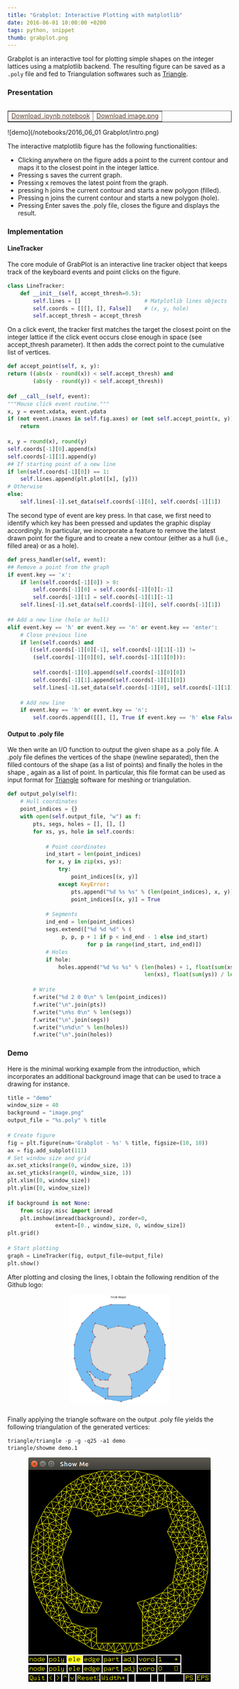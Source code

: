 ```yaml
---
title: "Grabplot: Interactive Plotting with matplotlib"
date: 2016-06-01 10:00:00 +0200
tags: python, snippet
thumb: grabplot.png
---
```


Grabplot is an interactive tool for plotting simple shapes on the integer lattices using a <span class="inline-code">matplotlib</span> backend. The resulting figure can be saved as a `.poly` file and fed to Triangulation softwares such as [Triangle](https://www.cs.cmu.edu/~quake/triangle.html).

### <i class="fa fa-clipboard"></i> Presentation

<table border="1" cellpadding="6" align="right">
<tr>
<td><a style="color:#5E412F" href="/notebooks/2016_06_01 Grabplot/grabplot.ipynb">Download .ipynb notebook</a></td>
<td><a style="color:#5E412F" href="/notebooks/2016_06_01 Grabplot/image.png">Download image.png</a></td>
</tr>
</table>


![demo](/notebooks/2016_06_01 Grabplot/intro.png)


The interactive <span class="inline-code">matplotlib</span> figure has the following functionalities:

  * Clicking anywhere on the figure adds a point to the current contour and maps it to the closest point in the integer lattice.
  * Pressing  <span class="inline-code">s</span> saves the current graph.
  * Pressing  <span class="inline-code">x</span> removes the latest point from the graph.
  * pressing  <span class="inline-code">h</span> joins the current contour and starts a new polygon (filled).
  * Pressing  <span class="inline-code">n</span> joins the current contour and starts a new polygon (hole).
  * Pressing  <span class="inline-code">Enter</span> saves the .poly file, closes the figure and displays the result.


### <i class="fa fa-wrench"></i> Implementation

#### LineTracker

The core module of GrabPlot is an interactive <span class="keyword">line tracker</span> object that keeps track of the keyboard events and point clicks on the figure.


```python
class LineTracker:
    def __init__(self, accept_thresh=0.5):
        self.lines = []                    # Matplotlib lines objects
        self.coords = [[[], [], False]]    # (x, y, hole)
        self.accept_thresh = accept_thresh
```

On a click event, the tracker first matches the target the closest point on the integer lattice if the click event occurs close enough in space (see  <span class="inline-code">accept_thresh</span> parameter). It then adds the correct point to the cumulative list of vertices.

```python
def accept_point(self, x, y):
return ((abs(x - round(x)) < self.accept_thresh) and
        (abs(y - round(y)) < self.accept_thresh))

def __call__(self, event):
"""Mouse click event routine."""
x, y = event.xdata, event.ydata
if (not event.inaxes in self.fig.axes) or (not self.accept_point(x, y)):
    return

x, y = round(x), round(y)
self.coords[-1][0].append(x)
self.coords[-1][1].append(y)
## If starting point of a new line
if len(self.coords[-1][0]) == 1:
    self.lines.append(plt.plot([x], [y]))
# Otherwise
else:
    self.lines[-1].set_data(self.coords[-1][0], self.coords[-1][1])
```

The second type of event are key press. In that case, we first need to identify which key has been pressed and updates the graphic display accordingly. In particular, we incorporate a  feature to remove the latest drawn point for the figure and to create a new contour (either as a hull (i.e., filled area) or as a hole).

```python
def press_handler(self, event):
## Remove a point from the graph
if event.key == 'x':
    if len(self.coords[-1][0]) > 0:
        self.coords[-1][0] = self.coords[-1][0][:-1]
        self.coords[-1][1] = self.coords[-1][1][:-1]
	self.lines[-1].set_data(self.coords[-1][0], self.coords[-1][1])

## Add a new line (hole or hull)
elif event.key == 'h' or event.key == 'n' or event.key == 'enter':
    # Close previous line
    if len(self.coords) and
       ((self.coords[-1][0][-1], self.coords[-1][1][-1]) !=
        (self.coords[-1][0][0], self.coords[-1][1][0])):

        self.coords[-1][0].append(self.coords[-1][0][0])
        self.coords[-1][1].append(self.coords[-1][1][0])
        self.lines[-1].set_data(self.coords[-1][0], self.coords[-1][1])

    # Add new line
    if event.key == 'h' or event.key == 'n':
        self.coords.append([[], [], True if event.key == 'h' else False])
```

#### Output to .poly file

We then write an <span class="keyword">I/O function</span> to output the given shape as a <span class="inline-code">.poly</span> file. A <span class="inline-code">.poly</span> file defines the vertices of the shape (newline separated), then the filled contours of the shape (as a list of points) and finally the holes in the shape , again as a list of point. In particular, this file format can be used as input format for <a href="https://www.cs.cmu.edu/~quake/triangle.html" target="_blank">Triangle</a> software for meshing or triangulation.


```python
def output_poly(self):
    # Hull coordinates
    point_indices = {}
    with open(self.output_file, "w") as f:
        pts, segs, holes = [], [], []
        for xs, ys, hole in self.coords:

            # Point coordinates
            ind_start = len(point_indices)
            for x, y in zip(xs, ys):
                try:
                    point_indices[(x, y)]
                except KeyError:
                    pts.append("%d %s %s" % (len(point_indices), x, y))
                    point_indices[(x, y)] = True

            # Segments
            ind_end = len(point_indices)
            segs.extend(["%d %d %d" % (
	    		 p, p, p + 1 if p < ind_end - 1 else ind_start)
                         for p in range(ind_start, ind_end)])
            # Holes
            if hole:
                holes.append("%d %s %s" % (len(holes) + 1, float(sum(xs)) /
                                           len(xs), float(sum(ys)) / len(ys)))

        # Write
        f.write("%d 2 0 0\n" % len(point_indices))
        f.write("\n".join(pts))
        f.write("\n%s 0\n" % len(segs))
        f.write("\n".join(segs))
        f.write("\n%d\n" % len(holes))
        f.write("\n".join(holes))
```


### <i class="fa fa-laptop"></i> Demo
Here is the minimal working example from the introduction, which incorporates an additional background image that can be used to trace a drawing for instance.


```python
title = "demo"
window_size = 40
background = "image.png"
output_file = "%s.poly" % title

# Create figure
fig = plt.figure(num='Grabplot - %s' % title, figsize=(10, 10))
ax = fig.add_subplot(111)
# Set window size and grid
ax.set_xticks(range(0, window_size, 1))
ax.set_yticks(range(0, window_size, 1))
plt.xlim([0, window_size])
plt.ylim([0, window_size])

if background is not None:
    from scipy.misc import imread
    plt.imshow(imread(background), zorder=0,
               extent=[0., window_size, 0, window_size])
plt.grid()

# Start plotting
graph = LineTracker(fig, output_file=output_file)
plt.show()
```

After plotting and closing the lines, I obtain the following rendition of the Github logo:

<div style="text-align:center; margin-bottom:25px"><img src="/notebooks/2016_06_01 Grabplot/final_shape.png" width="45%"></div>

Finally applying the <span class="inline-code">triangle</span> software on the output  <span class="inline-code">.poly</span> file yields the following triangulation of the generated vertices:


    triangle/triangle -p -g -q25 -a1 demo
    triangle/showme demo.1

<div style="text-align:center"><img src ="/notebooks/2016_06_01 Grabplot/output_plot.png" /></div>
